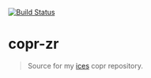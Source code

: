 [![Build Status][build-img]][build-url]

# copr-zr

> Source for my [ices][ices] copr repository.

[build-img]: https://copr.fedorainfracloud.org/coprs/janbaudisch/ices/package/ices/status_image/last_build.png
[build-url]: https://copr.fedorainfracloud.org/coprs/janbaudisch/ices/package/ices
[ices]: https://www.icecast.org/ices
